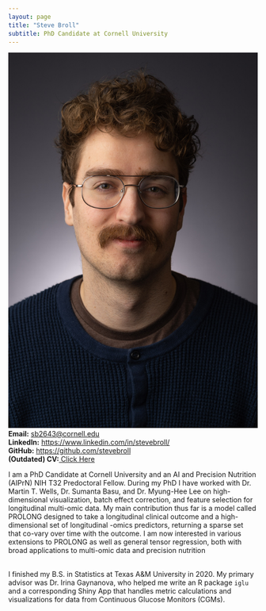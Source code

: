 ```yaml
---
layout: page
title: "Steve Broll"
subtitle: PhD Candidate at Cornell University
---
```

<div class="container">
<div class="row">
  <div class="col-md-4" markdown="1"><a class="thumb">
  <img src="assets/img/headshot.jpg" class="center-block"/></a>
  </div>
<div class="row">
  <div class="col-md-auto" markdown="1">
 <strong>Email:</strong> <a href="mailto:sb2643@cornell.edu">sb2643@cornell.edu</a> <br>
<strong>LinkedIn:</strong> <a href="https://www.linkedin.com/in/stevebroll/">https://www.linkedin.com/in/stevebroll/</a> <br>
<strong>GitHub:</strong> <a href="https://github.com/stevebroll/">https://github.com/stevebroll</a> <br>
<strong>(Outdated) CV:</strong><a href="assets/img/BrollCV.pdf"> Click Here </a>
  </div>
</div>
</div>
  
I am a PhD Candidate at Cornell University and an AI and Precision Nutrition (AIPrN) NIH T32 Predoctoral Fellow. During my PhD I have worked with Dr. Martin T. Wells, Dr. Sumanta Basu, and Dr. Myung-Hee Lee on high-dimensional visualization, batch effect correction, and feature selection for longitudinal multi-omic data. My main contribution thus far is a model called PROLONG designed to take a longitudinal clinical outcome and a high-dimensional set of longitudinal -omics predictors, returning a sparse set that co-vary over time with the outcome. I am now interested in various extensions to PROLONG as well as general tensor regression, both with broad applications to multi-omic data and precision nutrition <br> <br>

I finished my B.S. in Statistics at Texas A&M University in 2020. My primary advisor was Dr. Irina Gaynanova, who helped me write an R package `iglu` and a corresponding Shiny App that handles metric calculations and visualizations for data from Continuous Glucose Monitors (CGMs). 
